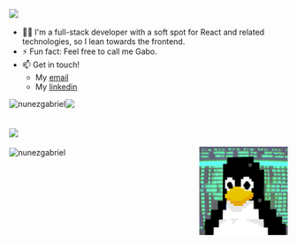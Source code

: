 
<img src="https://readme-typing-svg.herokuapp.com?font=Fira+Code&duration=3000&pause=1000&color=FF0000&width=435&lines=Hi+there%2C+I'm+Gabriel.;Welcome+to+my+profile!">
<ul>
  <li>🧑‍💻 I'm a full-stack developer with a soft spot for React and related technologies, so I lean towards the frontend. </li>
  <li>⚡ Fun fact: Feel free to call me Gabo.</li>
  <li>📫 Get in touch!
      <ul>
        <li>My <a href="mailto:gabriel.nunez.arenas@gmail.com">email</a></li>
        <li>My <a href="https://www.linkedin.com/feed/">linkedin</a></li>
      </ul>
  </li>
</ul>

<img src="https://readme-typing-svg.herokuapp.com?font=Fira+Code&pause=1000&color=00ffc9&background=0F172A00&repeat=false&width=535&lines=Skills%3A">
<img align="left" src="https://skillicons.dev/icons?i=react,next,js,ts,python,html,css,tailwind,git,github,jest,ruby,rails&theme=dark" alt="nunezgabriel" />
</br>
</br>
</br>
<img src="https://readme-typing-svg.herokuapp.com?font=Fira+Code&pause=1000&color=00ffc9&background=0F172A00&repeat=false&width=535&lines=Stats%3A">
<p><img align="center" src="https://github-readme-stats.vercel.app/api/top-langs/?username=nunezgabriel&layout=compact&theme=tokyonight" alt="nunezgabriel" /> <img align="right" width=160 height=160 src="./assets/tuxy.gif" /></p>



